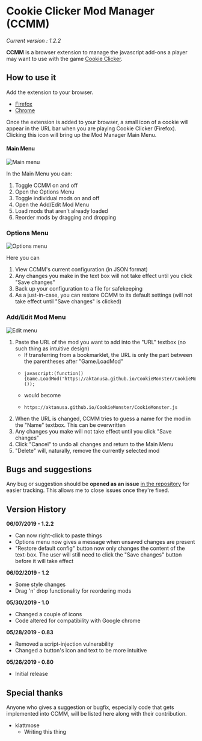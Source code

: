 # Cookie Clicker Mod Manager (CCMM)

*Current version : 1.2.2*

**CCMM** is a browser extension to manage the javascript add-ons a player may want to use with the game [Cookie Clicker][CookieClickerLink].

## How to use it

Add the extension to your browser. 

* [Firefox][FirefoxLink]
* [Chrome][ChromeLink]

Once the extension is added to your browser, a small icon of a cookie will appear in the URL bar when you are playing Cookie Clicker (Firefox). Clicking this icon will bring up the Mod Manager Main Menu. 

#### Main Menu

![Main menu][MainMenu]

In the Main Menu you can:
1. Toggle CCMM on and off
2. Open the Options Menu
3. Toggle individual mods on and off
4. Open the Add/Edit Mod Menu
5. Load mods that aren't already loaded
6. Reorder mods by dragging and dropping

### Options Menu

![Options menu][OptionsMenu]

Here you can 
1. View CCMM's current configuration (in JSON format)
2. Any changes you make in the text box will not take effect until you click "Save changes"
3. Back up your configuration to a file for safekeeping
4. As a just-in-case, you can restore CCMM to its default settings (will not take effect until "Save changes" is clicked)

### Add/Edit Mod Menu

![Edit menu][EditMenu]

1. Paste the URL of the mod you want to add into the "URL" textbox (no such thing as intuitive design)
	* If transferring from a bookmarklet, the URL is only the part between the parentheses after "Game.LoadMod"
	*     javascript:(function() {Game.LoadMod('https://aktanusa.github.io/CookieMonster/CookieMonster.js');}());
	* would become
	*     https://aktanusa.github.io/CookieMonster/CookieMonster.js
2. When the URL is changed, CCMM tries to guess a name for the mod in the "Name" textbox. This can be overwritten
3. Any changes you make will not take effect until you click "Save changes"
4. Click "Cancel" to undo all changes and return to the Main Menu
5. "Delete" will, naturally, remove the currently selected mod

## Bugs and suggestions

Any bug or suggestion should be **opened as an issue** [in the repository][IssueLink] for easier tracking. This allows me to close issues once they're fixed.

## Version History

**06/07/2019 - 1.2.2**
* Can now right-click to paste things
* Options menu now gives a message when unsaved changes are present
* "Restore default config" button now only changes the content of the text-box. The user will still need to click the "Save changes" button before it will take effect

**06/02/2019 - 1.2**
* Some style changes
* Drag 'n' drop functionality for reordering mods

**05/30/2019 - 1.0**
* Changed a couple of icons
* Code altered for compatibility with Google chrome

**05/28/2019 - 0.83**
* Removed a script-injection vulnerability
* Changed a button's icon and text to be more intuitive

**05/26/2019 - 0.80**
* Initial release

## Special thanks

Anyone who gives a suggestion or bugfix, especially code that gets implemented into CCMM, will be listed here along with their contribution.

* klattmose
	* Writing this thing

[CookieClickerLink]: https://orteil.dashnet.org/cookieclicker
[FirefoxLink]: https://addons.mozilla.org/en-US/firefox/addon/cookie-clicker-mod-manager/
[ChromeLink]: https://chrome.google.com/webstore/detail/cookie-clicker-mod-manage/gehplcbdghdjeinldbgkjdffgkdcpned
[MainMenu]: https://i.imgur.com/UsP1mHg.png
[OptionsMenu]: https://i.imgur.com/vsV9hww.png
[EditMenu]: https://i.imgur.com/3agOOti.png
[IssueLink]: https://github.com/klattmose/CookieClickerModManager/issues
